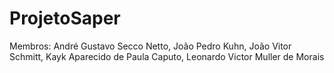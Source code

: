 # ProjetoSaper
Membros: André Gustavo Secco Netto, João Pedro Kuhn, João Vitor Schmitt, Kayk Aparecido de Paula Caputo, Leonardo Victor Muller de Morais
